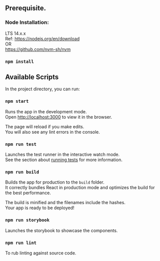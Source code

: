 ## Prerequisite.

### Node Installation:

LTS 14.x.x <br />
Ref: https://nodejs.org/en/download <br />
OR <br />
https://github.com/nvm-sh/nvm <br />

### `npm install`

## Available Scripts

In the project directory, you can run:

### `npm start`

Runs the app in the development mode.\
Open [http://localhost:3000](http://localhost:3000) to view it in the browser.

The page will reload if you make edits.\
You will also see any lint errors in the console.

### `npm run test`

Launches the test runner in the interactive watch mode.\
See the section about [running tests](https://facebook.github.io/create-react-app/docs/running-tests) for more information.

### `npm run build`

Builds the app for production to the `build` folder.\
It correctly bundles React in production mode and optimizes the build for the best performance.

The build is minified and the filenames include the hashes.\
Your app is ready to be deployed!

### `npm run storybook`

Launches the storybook to showcase the components.

### `npm run lint`

To rub linting against source code.
